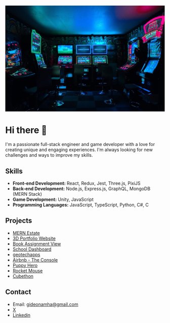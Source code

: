![Cover](https://github.com/GideonAmhaG/GideonAmhaG/blob/main/carl-raw-m3hn2Kn5Bns-unsplash-min-min-compressed-min.jpg)

# Hi there 👋

I'm a passionate full-stack engineer and game developer with a love for creating unique and engaging experiences. I'm always looking for new challenges and ways to improve my skills.

## Skills

* **Front-end Development:** React, Redux, Jest, Three.js, PixiJS
* **Back-end Development:** Node.js, Express.js, GraphQL, MongoDB (MERN Stack)
* **Game Development:** Unity, JavaScript
* **Programming Languages:** JavaScript, TypeScript, Python, C#, C

## Projects

* [MERN Estate](https://github.com/GideonAmhaG/MERN-estate)
* [3D Portfolio Website](https://github.com/GideonAmhaG/my_portfolio)
* [Book Assignment View](https://github.com/GideonAmhaG/Book_Assignment_View)
* [School Dashboard](https://github.com/GideonAmhaG/school-dashboard)
* [geotechapps](https://geotechapps.phaedrusstudios.com/)
* [Airbnb - The Console](https://github.com/GideonAmhaG/AirBnB_clone_v4)
* [Puppy Hero](https://puppyhero.phaedrusstudios.com/)
* [Rocket Mouse](https://github.com/GideonAmhaG/rocket_mouse)
* [Cubethon](https://github.com/GideonAmhaG/cubethon)
  
## Contact

* Email: gideonamha@gmail.com
* [X](https://x.com/GideonAmha)
* [Linkedin](https://www.linkedin.com/in/gideon-amha-g/)
